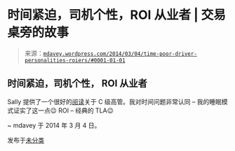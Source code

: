 <!--yml

分类：未分类

日期：2024-05-18 05:53:34

-->

# 时间紧迫，司机个性，ROI 从业者 | 交易桌旁的故事

> 来源：[`mdavey.wordpress.com/2014/03/04/time-poor-driver-personalities-roiers/#0001-01-01`](https://mdavey.wordpress.com/2014/03/04/time-poor-driver-personalities-roiers/#0001-01-01)

## 时间紧迫，司机个性， ROI 从业者

Sally 提供了一个很好的[阅读](http://www.metia.com/london/sally-yates/2014/02/the-secrets-to-engaging-c-level-execs)关于 C 级高管。我对时间问题非常认同 – 我的睡眠模式证实了这一点😉 ROI – 经典的 TLA😉

~ mdavey 于 2014 年 3 月 4 日。

发布于[未分类](https://mdavey.wordpress.com/category/uncategorized/)
